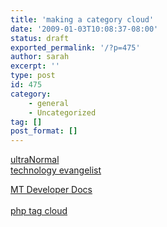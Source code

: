 ```yaml
---
title: 'making a category cloud'
date: '2009-01-03T10:08:37-08:00'
status: draft
exported_permalink: '/?p=475'
author: sarah
excerpt: ''
type: post
id: 475
category:
    - general
    - Uncategorized
tag: []
post_format: []
---
```

[ultraNormal](http://lawver.net/archive/2005/10/31/h07_movable_type_categories_as_tag_cloud.php)  
[technology evangelist](http://www.technologyevangelist.com/2006/03/how_to_make_a_tag_cl.html)

[MT Developer Docs](http://www.movabletype.org/documentation/developer/)  
[  
php tag cloud](http://www.eatdrinksleepmovabletype.com/tutorials/building_a_weighted_category_list)